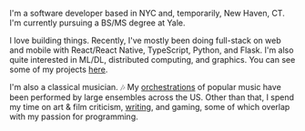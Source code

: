 I'm a software developer based in NYC and, temporarily, New Haven, CT. I'm currently pursuing a BS/MS degree at Yale.

I love building things. Recently, I've mostly been doing full-stack on web and mobile with React/React Native, TypeScript, Python, and Flask. I'm also quite interested in ML/DL, distributed computing, and graphics. You can see some of my projects [here](/projects).

I'm also a classical musician. 🎶 My [orchestrations](/music) of popular music have been performed by large ensembles across the US. Other than that, I spend my time on art & film criticism, [writing](/writing), and gaming, some of which overlap with my passion for programming.
